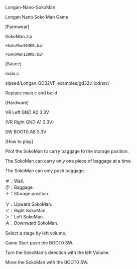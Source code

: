 Longan-Nano-SokoMan

Longan Nano Soko Man Game

[Farmwear]

SokoMan.zip

    +SokoMan064KB.bin

    +SokoMan128KB.bin

[Sauce]

main.c

sipeed/Longan_GD32VF_examples/gd32v_lcd/src/

Replace main.c and build

[Hardware]

VR Left GND A0 3.3V

(VR Right GND A1 3.3V)

SW BOOT0 A8 3.3V

[How to play]

Pilot the SokoMan to carry baggage to the storage position.

The SokoMan can carry only one piece of baggage at a time.

The SokoMan can only push baggage.

＃：Wall.  
＠：Baggage.  
＋：Storage position.

Ｖ：Upward SokoMan.  
＜：Right SokoMan.  
＞：Left SokoMan.  
Ａ：Downward SokoMan.

Select a stage by left volume.

Game Start push the BOOT0 SW.

Turn the SokoMan's direction with the left Volume.

Move the SokoMan with the BOOT0 SW.
